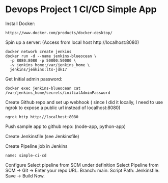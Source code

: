 # Devops Project 1 CI/CD Simple App

Install Docker:
```
https://www.docker.com/products/docker-desktop/
```
Spin up a server: (Access from local host http://localhost:8080)
```
docker network create jenkins
docker run -d --name jenkins-blueocean \
  -p 8080:8080 -p 50000:50000 \
  -v jenkins_home:/var/jenkins_home \
  jenkins/jenkins:lts-jdk17
```
Get Initial admin password: 
```
docker exec jenkins-blueocean cat /var/jenkins_home/secrets/initialAdminPassword
```
Create Github repo and set up webhook ( since I did it locally, I need to use ngrok to expose a public url instead of localhost:8080)
```
ngrok http http://localhost:8080
```

Push sample app to github repo: (node-app, python-app)

Create Jenkinsfile (see Jenkinsfile)

Create Pipeline job in Jenkins
```
name: simple-ci-cd
```
Configure
Select pipeline from SCM under definition
Select Pipeline from SCM → Git → Enter your repo URL.
Branch: main.
Script Path: Jenkinsfile.
Save → Build Now.
